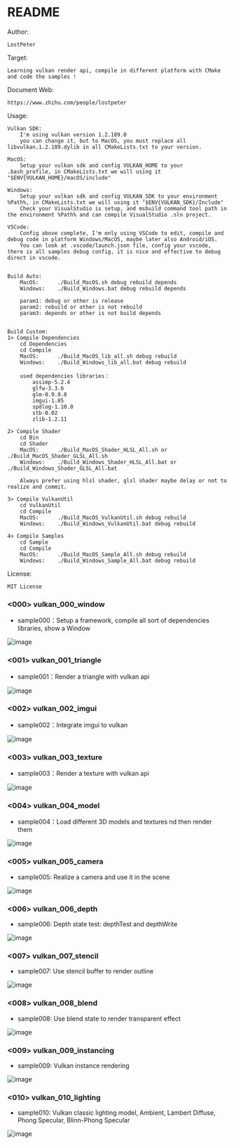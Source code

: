 # README #

Author: 

    LostPeter

Target: 

    Learning vulkan render api, compile in different platform with CMake and code the samples !

Document Web: 

    https://www.zhihu.com/people/lostpeter

Usage:

    Vulkan SDK: 
        I'm using vulkan version 1.2.189.0
        you can change it, but to MacOS, you must replace all libvulkan.1.2.189.dylib in all CMakeLists.txt to your version.

    MacOS:   
        Setup your vulkan sdk and config VULKAN_HOME to your .bash_profile, in CMakeLists.txt we will using it "$ENV{VULKAN_HOME}/macOS/include"  

    Windows: 
        Setup your vulkan sdk and config VULKAN_SDK to your environment %Path%, in CMakeLists.txt we will using it "$ENV{VULKAN_SDK}/Include"
        Check your VisualStudio is setup, and msbuild command tool path in the environment %Path% and can compile VisualStudio .sln project.

    VSCode:
        Config above complete, I'm only using VSCode to edit, compile and debug code in platform Windows/MacOS, maybe later also Android/iOS.
        You can look at .vscode/launch.json file, config your vscode, there is all samples debug config, it is nice and effective to debug direct in vscode.
    

    Build Auto: 
        MacOS:      ./Build_MacOS.sh debug rebuild depends
        Windows:    ./Build_Windows.bat debug rebuild depends

        param1: debug or other is release
        param2: rebuild or other is not rebuild
        param3: depends or other is not build depends


    Build Custom:
    1> Compile Dependencies
        cd Dependencies
        cd Compile
        MacOS:      ./Build_MacOS_lib_all.sh debug rebuild
        Windows:    ./Build_Windows_lib_all.bat debug rebuild

        used dependencies libraries：
            assimp-5.2.4
            glfw-3.3.6
            glm-0.9.9.8
            imgui-1.85
            spdlog-1.10.0
            stb-0.02
            zlib-1.2.11

    2> Compile Shader
        cd Bin
        cd Shader
        MacOS:      ./Build_MacOS_Shader_HLSL_All.sh or ./Build_MacOS_Shader_GLSL_All.sh
        Windows:    ./Build_Windows_Shader_HLSL_All.bat or ./Build_Windows_Shader_GLSL_All.bat

        Always prefer using hlsl shader, glsl shader maybe delay or not to realize and commit.

    3> Compile VulkanUtil
        cd VulkanUtil
        cd Compile
        MacOS:      ./Build_MacOS_VulkanUtil.sh debug rebuild
        Windows:    ./Build_Windows_VulkanUtil.bat debug rebuild

    4> Compile Samples
        cd Sample
        cd Compile
        MacOS:      ./Build_MacOS_Sample_All.sh debug rebuild
        Windows:    ./Build_Windows_Sample_All.bat debug rebuild

License:

    MIT License 


### <000> vulkan_000_window
* sample000：Setup a framework, compile all sort of dependencies libraries, show a Window 

![image](https://github.com/LostPeter/LostPeterVulkan/blob/main/Images/vulkan_000_window.png)

### <001> vulkan_001_triangle
* sample001：Render a triangle with vulkan api

![image](https://github.com/LostPeter/LostPeterVulkan/blob/main/Images/vulkan_001_triangle.png)

### <002> vulkan_002_imgui
* sample002：Integrate imgui to vulkan

![image](https://github.com/LostPeter/LostPeterVulkan/blob/main/Images/vulkan_002_imgui.png)

### <003> vulkan_003_texture
* sample003：Render a texture with vulkan api

![image](https://github.com/LostPeter/LostPeterVulkan/blob/main/Images/vulkan_003_texture.png)

### <004> vulkan_004_model
* sample004：Load different 3D models and textures nd then render them

![image](https://github.com/LostPeter/LostPeterVulkan/blob/main/Images/vulkan_004_model.png)

### <005> vulkan_005_camera
* sample005: Realize a camera and use it in the scene

![image](https://github.com/LostPeter/LostPeterVulkan/blob/main/Images/vulkan_005_camera.png)

### <006> vulkan_006_depth
* sample006: Depth state test: depthTest and depthWrite 

![image](https://github.com/LostPeter/LostPeterVulkan/blob/main/Images/vulkan_006_depth.png)

### <007> vulkan_007_stencil
* sample007: Use stencil buffer to render outline

![image](https://github.com/LostPeter/LostPeterVulkan/blob/main/Images/vulkan_007_stencil.png)

### <008> vulkan_008_blend
* sample008: Use blend state to render transparent effect

![image](https://github.com/LostPeter/LostPeterVulkan/blob/main/Images/vulkan_008_blend.png)

### <009> vulkan_009_instancing
* sample009: Vulkan instance rendering

![image](https://github.com/LostPeter/LostPeterVulkan/blob/main/Images/vulkan_009_instancing.png)

### <010> vulkan_010_lighting
* sample010: Vulkan classic lighting model, Ambient, Lambert Diffuse, Phong Specular, Blinn-Phong Specular

![image](https://github.com/LostPeter/LostPeterVulkan/blob/main/Images/vulkan_010_lighting.png)
